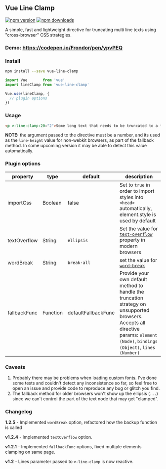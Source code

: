 ## Vue Line Clamp

[![npm version](https://img.shields.io/npm/v/vue-line-clamp.svg)](https://www.npmjs.org/package/vue-line-clamp)
[![npm downloads](https://img.shields.io/npm/dm/vue-line-clamp.svg)](http://npm-stat.com/charts.html?package=vue-line-clamp)

A simple, fast and lightweight directive for truncating multi line texts using "cross-browser" CSS strategies.

### Demo: https://codepen.io/Frondor/pen/ypvPEQ

### Install

```bash
npm install --save vue-line-clamp
```

```javascript
import Vue       from 'vue'
import lineClamp from 'vue-line-clamp'

Vue.use(lineClamp, {
  // plugin options
})
```

### Usage

```html
<p v-line-clamp:20="2">Some long text that needs to be truncated to a fixed number, which is 2 in this case. And if the browser doesn't support `-webkit-line-clamp`, then a line-height of 20px is going to be used in order to truncate this text, thus calculating its max-height.</p>
```
**NOTE:** the argument passed to the directive must be a number, and its used as the `line-height` value for non-webkit browsers, as part of the fallback method.
In some upcoming version it may be able to detect this value automatically.

### Plugin options

| property  | type  | default  | description |
| --- | --- | --- | --- |
| importCss  | Boolean | false  | Set to `true` in order to import styles into `<head>` automatically, element.style is used by default
| textOverflow  | String | `ellipsis`  | Set the value for [`text-overflow`](https://developer.mozilla.org/en-US/docs/Web/CSS/text-overflow) property in modern browsers
| wordBreak | String | `break-all` | set the value for [`word-break`](https://developer.mozilla.org/en-US/docs/Web/CSS/word-break)
| fallbackFunc  | Function | defaultFallbackFunc  | Provide your own default method to handle the truncation strategy on unsupported browsers. Accepts all directive params: `element (Node)`, `bindings (Object)`, `lines (Number)`


### Caveats

1. Probably there may be problems when loading custom fonts. I've done some tests and couldn't detect any inconsistence so far, so feel free to open an issue and provide code to reproduce any bug or glitch you find.
2. The fallback method for older browsers won't show up the ellipsis (`...`) since we can't control the part of the text node that may get "clamped".

### Changelog

**1.2.5** - Implemented `wordBreak` option, refactored how the backup function is called

**v1.2.4** - Implemented `textOverflow` option.

**v1.2.1** - Implemented `fallbackFunc` options, fixed multiple elements clamping on same page.

**v1.2** - Lines parameter passed to `v-line-clamp` is now reactive.
